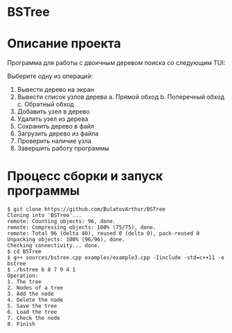 # BSTree
# Описание  проекта

Программа для работы с двоичным деревом поиска со следующим TUI:

Выберите одну из операций:
1. Вывести дерево на экран
2. Вывести список узлов дерева 
   a. Прямой обход
   b. Поперечный обход
   c. Обратный обход
3. Добавить узел в дерево
4. Удалить узел из дерева
5. Сохранить дерево в файл
6. Загрузить дерево из файла
7. Проверить наличие узла
8. Завершить работу программы

# Процесс сборки и запуск программы

    $ git clone https://github.com/BulatovArthur/BSTree
    Cloning into 'BSTree'...
    remote: Counting objects: 96, done.
    remote: Compressing objects: 100% (75/75), done.
    remote: Total 96 (delta 40), reused 0 (delta 0), pack-reused 0
    Unpacking objects: 100% (96/96), done.
    Checking connectivity... done.
    $ cd BSTree
    $ g++ sources/bstree.cpp examples/example3.cpp -Iinclude -std=c++11 -o bstree 
    $ ./bstree 6 8 7 9 4 1
    Operation:
    1. The tree
    2. Nodes of a tree
    3. Add the node
    4. Delete the node
    5. Save the tree
    6. Load the tree
    7. Check the node
    8. Finish



